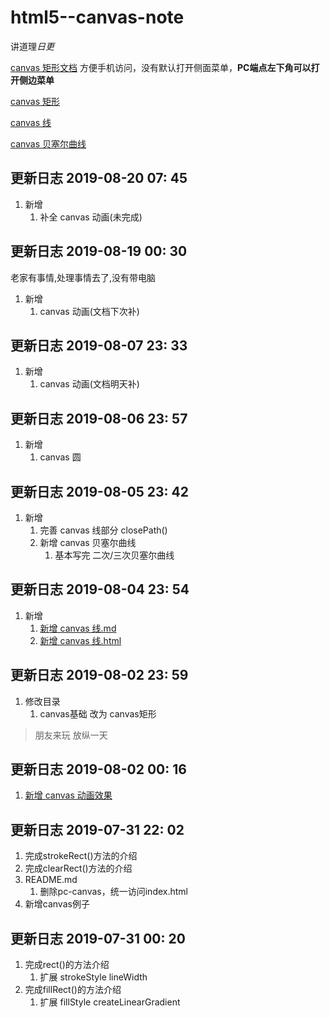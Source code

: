 # html5--canvas-note

讲道理*日更*

[canvas 矩形文档](https://steventang1994.github.io/html5--canvas-note/) 方便手机访问，没有默认打开侧面菜单，**PC端点左下角可以打开侧边菜单**

[canvas 矩形](https://github.com/StevenTang1994/html5--canvas-note/blob/master/canvas%E7%9F%A9%E5%BD%A2.md)

[canvas 线](https://github.com/StevenTang1994/html5--canvas-note/blob/master/canvas%E7%BA%BF.md)
              
[canvas 贝塞尔曲线](https://github.com/StevenTang1994/html5--canvas-note/blob/master/%E8%B4%9D%E5%A1%9E%E5%B0%94%E6%9B%B2%E7%BA%BF.md)

## 更新日志 2019-08-20 07: 45
1. 新增
    1. 补全 canvas 动画(未完成)

## 更新日志 2019-08-19 00: 30
老家有事情,处理事情去了,没有带电脑
1. 新增
    1. canvas 动画(文档下次补)

## 更新日志 2019-08-07 23: 33
1. 新增
    1. canvas 动画(文档明天补)

## 更新日志 2019-08-06 23: 57
1. 新增
    1. canvas 圆

## 更新日志 2019-08-05 23: 42
1. 新增
    1. 完善 canvas 线部分 closePath()
    2. 新增 canvas 贝塞尔曲线
        1. 基本写完 二次/三次贝塞尔曲线

## 更新日志 2019-08-04 23: 54
1. 新增
    1. [新增 canvas 线.md](https://github.com/StevenTang1994/html5--canvas-note/blob/master/canvas%E7%BA%BF.md)
    2. [新增 canvas 线.html](https://github.com/StevenTang1994/html5--canvas-note/blob/master/canvas%E7%BA%BF.html)

## 更新日志 2019-08-02 23: 59
1. 修改目录
    1. canvas基础 改为 canvas矩形

>  朋友来玩 放纵一天

## 更新日志 2019-08-02 00: 16
1. [新增 canvas 动画效果](http://htmlpreview.github.io/?https://github.com/StevenTang1994/html5--canvas-note/blob/master/canvas%E4%BE%8B%E5%AD%90.html)
 
## 更新日志 2019-07-31 22: 02

1. 完成strokeRect()方法的介绍
2. 完成clearRect()方法的介绍
3. README.md
    1. 删除pc-canvas，统一访问index.html
4. 新增canvas例子

## 更新日志 2019-07-31 00: 20

1. 完成rect()的方法介绍
    1. 扩展 strokeStyle lineWidth
2. 完成fillRect()的方法介绍
    1.  扩展 fillStyle createLinearGradient
